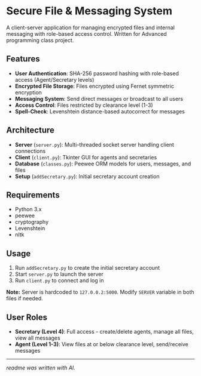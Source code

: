 # Secure File & Messaging System

A client-server application for managing encrypted files and internal messaging with role-based access control. Written for Advanced programming class project.

## Features

- **User Authentication**: SHA-256 password hashing with role-based access (Agent/Secretary levels)
- **Encrypted File Storage**: Files encrypted using Fernet symmetric encryption
- **Messaging System**: Send direct messages or broadcast to all users
- **Access Control**: Files restricted by clearance level (1-3)
- **Spell-Check**: Levenshtein distance-based autocorrect for messages

## Architecture

- **Server** (`server.py`): Multi-threaded socket server handling client connections
- **Client** (`client.py`): Tkinter GUI for agents and secretaries
- **Database** (`classes.py`): Peewee ORM models for users, messages, and files
- **Setup** (`add‫‪Secretary‬‬.py`): Initial secretary account creation

## Requirements

- Python 3.x
- peewee
- cryptography
- Levenshtein
- nltk

## Usage

1. Run `add‫‪Secretary‬‬.py` to create the initial secretary account
2. Start `server.py` to launch the server
3. Run `client.py` to connect and log in

**Note:** Server is hardcoded to `127.0.0.2:5000`. Modify `SERVER` variable in both files if needed.

## User Roles

- **Secretary (Level 4)**: Full access - create/delete agents, manage all files, view all messages
- **Agent (Level 1-3)**: View files at or below clearance level, send/receive messages

---

*readme was written with AI.*